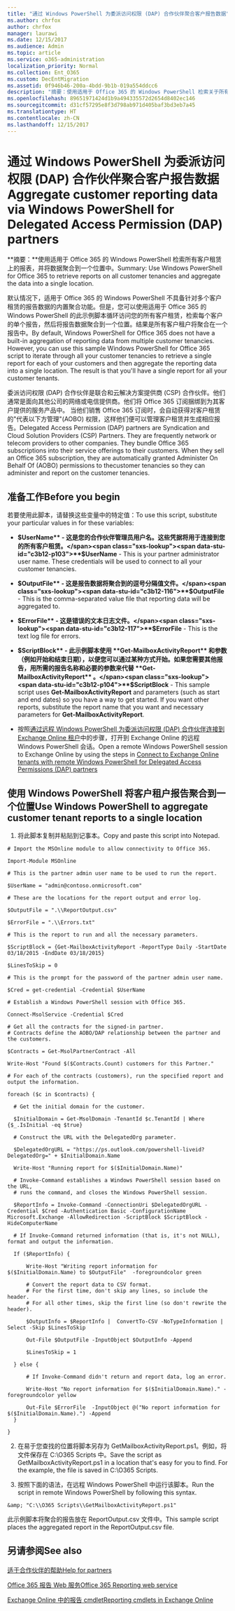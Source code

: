 ```yaml
---
title: "通过 Windows PowerShell 为委派访问权限 (DAP) 合作伙伴聚合客户报告数据"
ms.author: chrfox
author: chrfox
manager: laurawi
ms.date: 12/15/2017
ms.audience: Admin
ms.topic: article
ms.service: o365-administration
localization_priority: Normal
ms.collection: Ent_O365
ms.custom: DecEntMigration
ms.assetid: 0f946b46-200a-4bdd-9b1b-019a554ddcc6
description: "摘要：使用适用于 Office 365 的 Windows PowerShell 检索关于所有客户租赁的报告并将数据聚合到一个位置。"
ms.openlocfilehash: 89651971424d1b9a494335572d2654d8402ec146
ms.sourcegitcommit: d31cf57295e8f3d798ab971d405baf3bd3eb7a45
ms.translationtype: HT
ms.contentlocale: zh-CN
ms.lasthandoff: 12/15/2017
---
```

# <a name="aggregate-customer-reporting-data-via-windows-powershell-for-delegated-access-permission-dap-partners"></a><span data-ttu-id="c3b12-103">通过 Windows PowerShell 为委派访问权限 (DAP) 合作伙伴聚合客户报告数据</span><span class="sxs-lookup"><span data-stu-id="c3b12-103">Aggregate customer reporting data via Windows PowerShell for Delegated Access Permission (DAP) partners</span></span>

 <span data-ttu-id="c3b12-104">**摘要：**使用适用于 Office 365 的 Windows PowerShell 检索所有客户租赁上的报表，并将数据聚合到一个位置中。</span><span class="sxs-lookup"><span data-stu-id="c3b12-104">Summary: Use Windows PowerShell for Office 365 to retrieve reports on all customer tenancies and aggregate the data into a single location.</span></span>
  
<span data-ttu-id="c3b12-p101">默认情况下，适用于 Office 365 的 Windows PowerShell 不具备针对多个客户租赁的报告数据的内置聚合功能。但是，您可以使用适用于 Office 365 的 Windows PowerShell 的此示例脚本循环访问您的所有客户租赁，检索每个客户的单个报告，然后将报告数据聚合到一个位置。结果是所有客户租户将聚合在一个报告中。</span><span class="sxs-lookup"><span data-stu-id="c3b12-p101">By default, Windows PowerShell for Office 365 does not have a built-in aggregation of reporting data from multiple customer tenancies. However, you can use this sample Windows PowerShell for Office 365 script to iterate through all your customer tenancies to retrieve a single report for each of your customers and then aggregate the reporting data into a single location. The result is that you'll have a single report for all your customer tenants.</span></span> 
  
<span data-ttu-id="c3b12-p102">委派访问权限 (DAP) 合作伙伴是联合和云解决方案提供商 (CSP) 合作伙伴。他们通常是面向其他公司的网络或电信提供商。他们将 Office 365 订阅捆绑到为其客户提供的服务产品中。 当他们销售 Office 365 订阅时，会自动获得对客户租赁的"代表以下方管理"(AOBO) 权限，这样他们便可以管理客户租赁并生成相应报告。</span><span class="sxs-lookup"><span data-stu-id="c3b12-p102">Delegated Access Permission (DAP) partners are Syndication and Cloud Solution Providers (CSP) Partners. They are frequently network or telecom providers to other companies. They bundle Office 365 subscriptions into their service offerings to their customers. When they sell an Office 365 subscription, they are automatically granted Administer On Behalf Of (AOBO) permissions to thecustomer tenancies so they can administer and report on the customer tenancies.</span></span>
## <a name="before-you-begin"></a><span data-ttu-id="c3b12-112">准备工作</span><span class="sxs-lookup"><span data-stu-id="c3b12-112">Before you begin</span></span>

<span data-ttu-id="c3b12-113">若要使用此脚本，请替换这些变量中的特定值：</span><span class="sxs-lookup"><span data-stu-id="c3b12-113">To use this script, substitute your particular values in for these variables:</span></span>
  
- <span data-ttu-id="c3b12-p103">**$UserName** - 这是您的合作伙伴管理员用户名。这些凭据将用于连接到您的所有客户租赁。</span><span class="sxs-lookup"><span data-stu-id="c3b12-p103">**$UserName** - This is your partner administrator user name. These credentials will be used to connect to all your customer tenancies.</span></span>
    
- <span data-ttu-id="c3b12-116">**$OutputFile** - 这是报告数据将聚合到的逗号分隔值文件。</span><span class="sxs-lookup"><span data-stu-id="c3b12-116">**$OutputFile** - This is the comma-separated value file that reporting data will be aggregated to.</span></span>
    
- <span data-ttu-id="c3b12-117">**$ErrorFile** - 这是错误的文本日志文件。</span><span class="sxs-lookup"><span data-stu-id="c3b12-117">**$ErrorFile** - This is the text log file for errors.</span></span>
    
- <span data-ttu-id="c3b12-p104">**$ScriptBlock** - 此示例脚本使用 **Get-MailboxActivityReport** 和参数（例如开始和结束日期），以便您可以通过某种方式开始。如果您需要其他报告，用所需的报告名称和必要的参数来代替 **Get-MailboxActivityReport** 。</span><span class="sxs-lookup"><span data-stu-id="c3b12-p104">**$ScriptBlock** - This sample script uses **Get-MailboxActivityReport** and parameters (such as start and end dates) so you have a way to get started. If you want other reports, substitute the report name that you want and necessary parameters for **Get-MailboxActivityReport**.</span></span>
    
- <span data-ttu-id="c3b12-120">按照[通过远程 Windows PowerShell 为委派访问权限 (DAP) 合作伙伴连接到 Exchange Online 租户](connect-to-exchange-online-tenants-with-remote-windows-powershell-for-delegated.md)中的步骤，打开到 Exchange Online 的远程 Windows PowerShell 会话。</span><span class="sxs-lookup"><span data-stu-id="c3b12-120">Open a remote Windows PowerShell session to Exchange Online by using the steps in [Connect to Exchange Online tenants with remote Windows PowerShell for Delegated Access Permissions (DAP) partners](connect-to-exchange-online-tenants-with-remote-windows-powershell-for-delegated.md)</span></span>
    
## <a name="use-windows-powershell-to-aggregate-customer-tenant-reports-to-a-single-location"></a><span data-ttu-id="c3b12-121">使用 Windows PowerShell 将客户租户报告聚合到一个位置</span><span class="sxs-lookup"><span data-stu-id="c3b12-121">Use Windows PowerShell to aggregate customer tenant reports to a single location</span></span>

1. <span data-ttu-id="c3b12-122">将此脚本复制并粘贴到记事本。</span><span class="sxs-lookup"><span data-stu-id="c3b12-122">Copy and paste this script into Notepad.</span></span>
    
  ```
  # Import the MSOnline module to allow connectivity to Office 365.

Import-Module MSOnline

# This is the partner admin user name to be used to run the report.

$UserName = "admin@contoso.onmicrosoft.com"

# These are the locations for the report output and error log.

$OutputFile = ".\\ReportOutput.csv"

$ErrorFile = ".\\Errors.txt"

# This is the report to run and all the necessary parameters.

$ScriptBlock = {Get-MailboxActivityReport -ReportType Daily -StartDate 03/18/2015 -EndDate 03/18/2015}

$LinesToSkip = 0

# This is the prompt for the password of the partner admin user name.

$Cred = get-credential -Credential $UserName

# Establish a Windows PowerShell session with Office 365.

Connect-MsolService -Credential $Cred

# Get all the contracts for the signed-in partner.  
# Contracts define the AOBO/DAP relationship between the partner and the customers.

$Contracts = Get-MsolPartnerContract -All

Write-Host "Found $($Contracts.Count) customers for this Partner."

# For each of the contracts (customers), run the specified report and output the information.

foreach ($c in $contracts) { 

    # Get the initial domain for the customer.

    $InitialDomain = Get-MsolDomain -TenantId $c.TenantId | Where {$_.IsInitial -eq $true}

    # Construct the URL with the DelegatedOrg parameter.
    
    $DelegatedOrgURL = "https://ps.outlook.com/powershell-liveid?DelegatedOrg=" + $InitialDomain.Name
        
    Write-Host "Running report for $($InitialDomain.Name)"

    # Invoke-Command establishes a Windows PowerShell session based on the URL,
    # runs the command, and closes the Windows PowerShell session.
    
    $ReportInfo = Invoke-Command -ConnectionUri $DelegatedOrgURL -Credential $Cred -Authentication Basic -ConfigurationName Microsoft.Exchange -AllowRedirection -ScriptBlock $ScriptBlock -HideComputerName

    # If Invoke-Command returned information (that is, it's not NULL), format and output the information.
    
    If ($ReportInfo) {

        Write-Host "Writing report information for $($InitialDomain.Name) to $OutputFile"  -foregroundcolor green

        # Convert the report data to CSV format.
        # For the first time, don't skip any lines, so include the header.
        # For all other times, skip the first line (so don't rewrite the header).
        
        $OutputInfo = $ReportInfo |  ConvertTo-CSV -NoTypeInformation | Select -Skip $LinesToSkip

        Out-File $OutputFile -InputObject $OutputInfo -Append

        $LinesToSkip = 1

    } else {

        # If Invoke-Command didn't return and report data, log an error.
        
        Write-Host "No report information for $($InitialDomain.Name)." -foregroundcolor yellow
           
        Out-File $ErrorFile  -InputObject @("No report information for $($InitialDomain.Name).") -Append
    }

}

  ```

2. <span data-ttu-id="c3b12-p105">在易于您查找的位置将脚本另存为 GetMailboxActivityReport.ps1。例如，将文件保存在 C:\\O365 Scripts 中。</span><span class="sxs-lookup"><span data-stu-id="c3b12-p105">Save the script as GetMailboxActivityReport.ps1 in a location that's easy for you to find. For the example, the file is saved in C:\\O365 Scripts.</span></span> 
    
3. <span data-ttu-id="c3b12-125">按照下面的语法，在远程 Windows PowerShell 中运行该脚本。</span><span class="sxs-lookup"><span data-stu-id="c3b12-125">Run the script in remote Windows PowerShell by following this syntax.</span></span>
    
  ```
  &amp; "C:\\O365 Scripts\\GetMailboxActivityReport.ps1"
  ```

<span data-ttu-id="c3b12-126">此示例脚本将聚合的报告放在 ReportOutput.csv 文件中。</span><span class="sxs-lookup"><span data-stu-id="c3b12-126">This sample script places the aggregated report in the ReportOutput.csv file.</span></span>
  
## <a name="see-also"></a><span data-ttu-id="c3b12-127">另请参阅</span><span class="sxs-lookup"><span data-stu-id="c3b12-127">See also</span></span>

#### 

[<span data-ttu-id="c3b12-128">适于合作伙伴的帮助</span><span class="sxs-lookup"><span data-stu-id="c3b12-128">Help for partners</span></span>](https://go.microsoft.com/fwlink/p/?LinkID=533477)
  
[<span data-ttu-id="c3b12-129">Office 365 报告 Web 服务</span><span class="sxs-lookup"><span data-stu-id="c3b12-129">Office 365 Reporting web service</span></span>](https://go.microsoft.com/fwlink/p/?LinkId=532777)
  
[<span data-ttu-id="c3b12-130">Exchange Online 中的报告 cmdlet</span><span class="sxs-lookup"><span data-stu-id="c3b12-130">Reporting cmdlets in Exchange Online</span></span>](https://go.microsoft.com/fwlink/p/?LinkId=526430)

